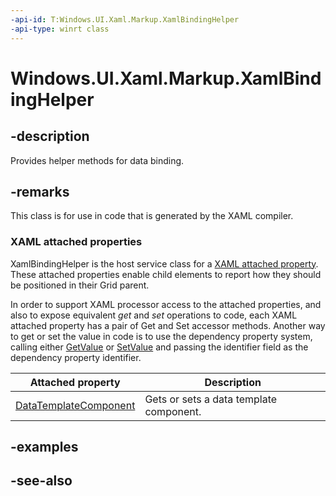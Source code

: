 ```yaml
---
-api-id: T:Windows.UI.Xaml.Markup.XamlBindingHelper
-api-type: winrt class
---
```


<!-- Class syntax.
public class XamlBindingHelper : Windows.UI.Xaml.Markup.IXamlBindingHelper
-->

# Windows.UI.Xaml.Markup.XamlBindingHelper

## -description
Provides helper methods for data binding.



## -remarks
This class is for use in code that is generated by the XAML compiler.

### XAML attached properties

XamlBindingHelper is the host service class for a [XAML attached property](/windows/uwp/xaml-platform/attached-properties-overview). These attached properties enable child elements to report how they should be positioned in their Grid parent.

In order to support XAML processor access to the attached properties, and also to expose equivalent _get_ and _set_ operations to code, each XAML attached property has a pair of Get and Set accessor methods. Another way to get or set the value in code is to use the dependency property system, calling either [GetValue](../windows.ui.xaml/dependencyobject_getvalue_1188551207.md) or [SetValue](../windows.ui.xaml/dependencyobject_setvalue_52578133.md) and passing the identifier field as the dependency property identifier.

| Attached property | Description |
| - | - |
| [DataTemplateComponent](xamlbindinghelper_datatemplatecomponent.md) | Gets or sets a data template component. |

## -examples

## -see-also
